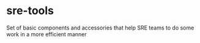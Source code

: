 # sre-tools
Set of basic components and accessories that help SRE teams to do some work in a more efficient manner
